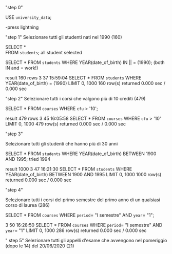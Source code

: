 "step 0"

USE `university_data`;

-press lightning

"step 1" 
Selezionare tutti gli studenti nati nel 1990 (160)

SELECT *  
FROM `students`;
all student selected

SELECT * 
FROM `students`
WHERE YEAR(date_of_birth) IN || = (1990);    (both IN and = work!)

result 160 rows
3	37	15:59:04	SELECT * 
 FROM `students`
 WHERE YEAR(date_of_birth) = (1990)
 LIMIT 0, 1000	160 row(s) returned	0.000 sec / 0.000 sec

"step 2" 
Selezionare tutti i corsi che valgono più di 10 crediti (479)

SELECT * 
FROM `courses`
WHERE `cfu` > '10';

result 479 rows
3	45	16:05:58	SELECT * 
 FROM `courses`
 WHERE `cfu` > '10'
 LIMIT 0, 1000	479 row(s) returned	0.000 sec / 0.000 sec

"step 3" 

Selezionare tutti gli studenti che hanno più di 30 anni

SELECT * 
FROM `students`
WHERE YEAR(date_of_birth) BETWEEN 1900 AND 1995;  tried 1994 

result 1000
3	47	16:21:30	SELECT * 
 FROM `students`
 WHERE YEAR(date_of_birth) BETWEEN 1900 AND 1995
 LIMIT 0, 1000	1000 row(s) returned	0.000 sec / 0.000 sec

 "step 4"

 Selezionare tutti i corsi del primo semestre del primo anno di un qualsiasi corso di laurea (286)

 SELECT * 
FROM `courses`
WHERE `period`= "I semestre" AND `year`= "1";

3	50	16:28:50	SELECT * 
 FROM `courses`
 WHERE `period`= "I semestre" AND `year`= "1"
 LIMIT 0, 1000	286 row(s) returned	0.000 sec / 0.000 sec

" step 5"
Selezionare tutti gli appelli d'esame che avvengono nel pomeriggio (dopo le 14) del 20/06/2020 (21)



